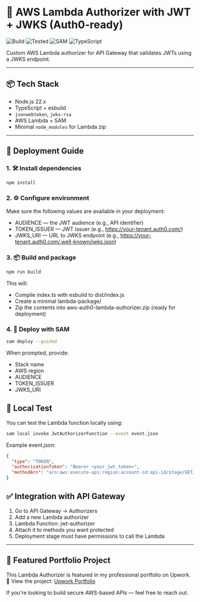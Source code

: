 # 🔐 AWS Lambda Authorizer with JWT + JWKS (Auth0-ready)
![Build](https://img.shields.io/badge/build-passing-brightgreen)
![Tested](https://img.shields.io/badge/tests-passing-blue)
![SAM](https://img.shields.io/badge/deploy-SAM--ready-orange)
![TypeScript](https://img.shields.io/badge/code-TypeScript-blue)

Custom AWS Lambda authorizer for API Gateway that validates JWTs using a JWKS endpoint.

---

## 📦 Tech Stack

- Node.js 22.x
- TypeScript + esbuild
- `jsonwebtoken`, `jwks-rsa`
- AWS Lambda + SAM
- Minimal `node_modules` for Lambda zip

---

## 🚀 Deployment Guide

### 1. 🛠 Install dependencies

```bash
npm install
```
### 2. ⚙️ Configure environment

Make sure the following values are available in your deployment:

- AUDIENCE — the JWT audience (e.g., API identifier)
- TOKEN_ISSUER — JWT issuer (e.g., https://your-tenant.auth0.com/)
- JWKS_URI — URL to JWKS endpoint (e.g., https://your-tenant.auth0.com/.well-known/jwks.json)

### 3. 📦 Build and package

```bash
npm run build
```

This will:

- Compile index.ts with esbuild to dist/index.js
- Create a minimal lambda-package/
- Zip the contents into aws-auth0-lambda-authorizer.zip (ready for deployment)

### 4. 🚀 Deploy with SAM

```bash
sam deploy --guided
```
When prompted, provide:

- Stack name
- AWS region
- AUDIENCE
- TOKEN_ISSUER
- JWKS_URI

## 🧪 Local Test

You can test the Lambda function locally using:
```bash
sam local invoke JwtAuthorizerFunction --event event.json
```

Example event.json:
```json
{
  "type": "TOKEN",
  "authorizationToken": "Bearer <your_jwt_token>",
  "methodArn": "arn:aws:execute-api:region:account-id:api-id/stage/GET/resource"
}
```

## ✅ Integration with API Gateway

1. Go to API Gateway → Authorizers
2. Add a new Lambda authorizer
3. Lambda Function: jwt-authorizer
4. Attach it to methods you want protected
5. Deployment stage must have permissions to call the Lambda

---

## 📎 Featured Portfolio Project

This Lambda Authorizer is featured in my professional portfolio on Upwork.  
🔗 View the project: [Upwork Portfolio](https://www.upwork.com/freelancers/~012f08ee1cb0554fb6?p=1926602258199896064)

If you're looking to build secure AWS-based APIs — feel free to reach out.